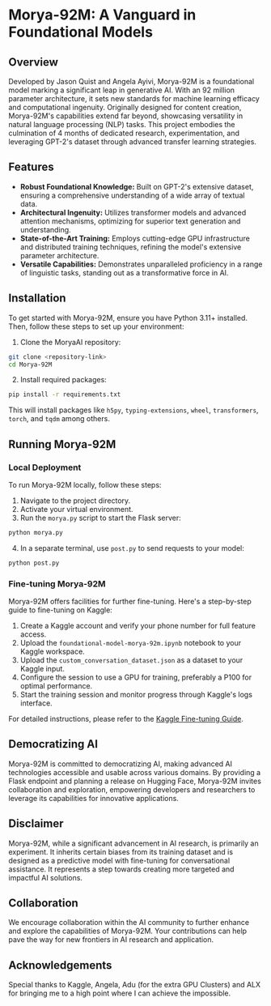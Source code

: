 # Morya-92M: A Vanguard in Foundational Models

## Overview

Developed by Jason Quist and Angela Ayivi, Morya-92M is a foundational model marking a significant leap in generative AI. With an 92 million parameter architecture, it sets new standards for machine learning efficacy and computational ingenuity. Originally designed for content creation, Morya-92M's capabilities extend far beyond, showcasing versatility in natural language processing (NLP) tasks. This project embodies the culmination of 4 months of dedicated research, experimentation, and leveraging GPT-2's dataset through advanced transfer learning strategies.

## Features

- **Robust Foundational Knowledge:** Built on GPT-2's extensive dataset, ensuring a comprehensive understanding of a wide array of textual data.
- **Architectural Ingenuity:** Utilizes transformer models and advanced attention mechanisms, optimizing for superior text generation and understanding.
- **State-of-the-Art Training:** Employs cutting-edge GPU infrastructure and distributed training techniques, refining the model's extensive parameter architecture.
- **Versatile Capabilities:** Demonstrates unparalleled proficiency in a range of linguistic tasks, standing out as a transformative force in AI.

## Installation

To get started with Morya-92M, ensure you have Python 3.11+ installed. Then, follow these steps to set up your environment:

1. Clone the MoryaAI repository:

```bash
git clone <repository-link>
cd Morya-92M
```

2. Install required packages:

```bash
pip install -r requirements.txt
```

This will install packages like `h5py`, `typing-extensions`, `wheel`, `transformers`, `torch`, and `tqdm` among others.

## Running Morya-92M

### Local Deployment

To run Morya-92M locally, follow these steps:

1. Navigate to the project directory.
2. Activate your virtual environment.
3. Run the `morya.py` script to start the Flask server:

```bash
python morya.py
```

4. In a separate terminal, use `post.py` to send requests to your model:

```bash
python post.py
```

### Fine-tuning Morya-92M

Morya-92M offers facilities for further fine-tuning. Here's a step-by-step guide to fine-tuning on Kaggle:

1. Create a Kaggle account and verify your phone number for full feature access.
2. Upload the `foundational-model-morya-92m.ipynb` notebook to your Kaggle workspace.
3. Upload the `custom_conversation_dataset.json` as a dataset to your Kaggle input.
4. Configure the session to use a GPU for training, preferably a P100 for optimal performance.
5. Start the training session and monitor progress through Kaggle's logs interface.

For detailed instructions, please refer to the [Kaggle Fine-tuning Guide](#).

## Democratizing AI

Morya-92M is committed to democratizing AI, making advanced AI technologies accessible and usable across various domains. By providing a Flask endpoint and planning a release on Hugging Face, Morya-92M invites collaboration and exploration, empowering developers and researchers to leverage its capabilities for innovative applications.

## Disclaimer

Morya-92M, while a significant advancement in AI research, is primarily an experiment. It inherits certain biases from its training dataset and is designed as a predictive model with fine-tuning for conversational assistance. It represents a step towards creating more targeted and impactful AI solutions.

## Collaboration

We encourage collaboration within the AI community to further enhance and explore the capabilities of Morya-92M. Your contributions can help pave the way for new frontiers in AI research and application.

## Acknowledgements

Special thanks to Kaggle, Angela, Adu (for the extra GPU Clusters) and ALX for bringing me to a high point where I can achieve the impossible.
